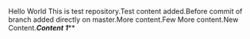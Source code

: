 Hello World This is test repository.Test content added.Before commit of branch added directly on master.More content.Few More content.New Content.*******************Content 1*********************
